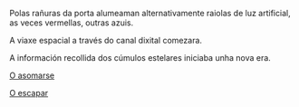 Polas rañuras da porta alumeaman alternativamente raiolas de luz artificial, as veces vermellas, outras azuis.

A viaxe espacial a través do canal dixital comezara.

A información recollida dos cúmulos estelares iniciaba unha nova era.

[O asomarse](mortos/mortos.md)

[O escapar](escapar/escapar.md)
